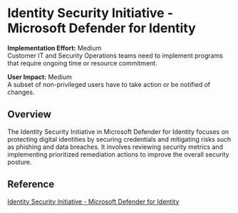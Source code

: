 # Identity Security Initiative - Microsoft Defender for Identity

**Implementation Effort:** Medium  
Customer IT and Security Operations teams need to implement programs that require ongoing time or resource commitment.

**User Impact:** Medium  
A subset of non-privileged users have to take action or be notified of changes.

## Overview
The Identity Security Initiative in Microsoft Defender for Identity focuses on protecting digital identities by securing credentials and mitigating risks such as phishing and data breaches. It involves reviewing security metrics and implementing prioritized remediation actions to improve the overall security posture.

## Reference
[Identity Security Initiative - Microsoft Defender for Identity](https://learn.microsoft.com/en-us/defender-for-identity/identity-security-initiative)
